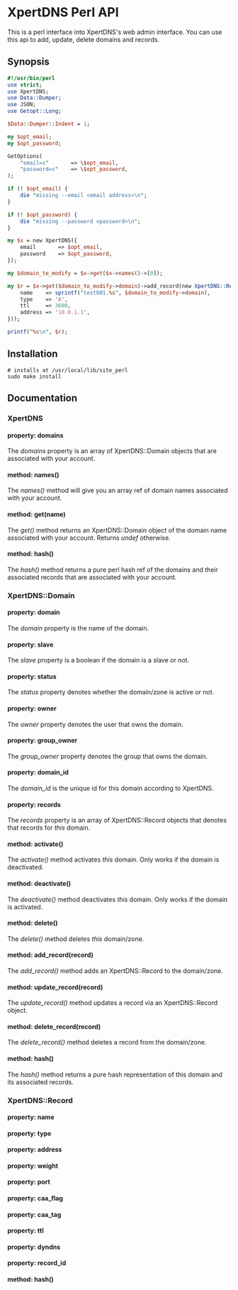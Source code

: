 # XpertDNS Perl API
This is a perl interface into XpertDNS's web admin interface.  You can use this api to add, update, delete domains and records.

## Synopsis
```perl
#!/usr/bin/perl
use strict;
use XpertDNS;
use Data::Dumper;
use JSON;
use Getopt::Long;

$Data::Dumper::Indent = 1;

my $opt_email;
my $opt_password;

GetOptions(
    "email=s"       => \$opt_email,
    "password=s"    => \$opt_password,
);

if (! $opt_email) {
    die "missing --email <email address>\n";
}

if (! $opt_password) {
    die "missing --password <password>\n";
}

my $x = new XpertDNS({
    email       => $opt_email,
    password    => $opt_password,
});

my $domain_to_modify = $x->get($x->names()->[0]);

my $r = $x->get($domain_to_modify->domain)->add_record(new XpertDNS::Record({
    name    => sprintf("test001.%s", $domain_to_modify->domain),
    type    => 'A',
    ttl     => 3600,
    address => '10.0.1.1',
}));

printf("%s\n", $r);
```

## Installation
    # installs at /usr/local/lib/site_perl
    sudo make install

## Documentation
### XpertDNS
#### property: domains
The *domains* property is an array of XpertDNS::Domain objects that are associated with your account.
#### method: names()
The *names()* method will give you an array ref of domain names associated with your account.
#### method: get(name)
The *get()* method returns an XpertDNS::Domain object of the domain name associated with your account.  Returns *undef* otherwise.
#### method: hash()
The *hash()* method returns a pure perl hash ref of the domains and their associated records that are associated with your account.

### XpertDNS::Domain
#### property: domain
The *domain* property is the name of the domain.
#### property: slave
The *slave* property is a boolean if the domain is a slave or not.
#### property: status
The *status* property denotes whether the domain/zone is active or not.
#### property: owner
The *owner* property denotes the user that owns the domain.
#### property: group_owner
The *group_owner* property denotes the group that owns the domain.
#### property: domain_id
The *domain_id* is the unique id for this domain according to XpertDNS.
#### property: records
The *records* property is an array of XpertDNS::Record objects that denotes that records for _this_ domain.

#### method: activate()
The *activate()* method activates _this_ domain.  Only works if the domain is deactivated.
#### method: deactivate()
The *deactivate()* method deactivates _this_ domain.  Only works if the domain is activated.
#### method: delete()
The *delete()* method deletes _this_ domain/zone.
#### method: add_record(record)
The *add_record()* method adds an XpertDNS::Record to the domain/zone.
#### method: update_record(record)
The *update_record()* method updates a record via an XpertDNS::Record object.
#### method: delete_record(record)
The *delete_record()* method deletes a record from the domain/zone.
#### method: hash()
The *hash()* method returns a pure hash representation of this domain and its associated records.

### XpertDNS::Record
#### property: name
#### property: type
#### property: address
#### property: weight
#### property: port
#### property: caa_flag
#### property: caa_tag
#### property: ttl
#### property: dyndns
#### property: record_id
#### method: hash()

